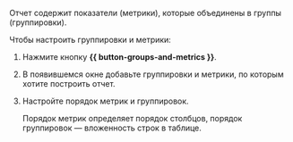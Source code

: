 Отчет содержит показатели (метрики), которые объединены в группы (группировки).

Чтобы настроить группировки и метрики:

1. Нажмите кнопку **{{ button-groups-and-metrics }}**.
2. В появившемся окне добавьте группировки и метрики, по которым хотите построить отчет.
3. Настройте порядок метрик и группировок.
    
   Порядок метрик определяет порядок столбцов, порядок группировок — вложенность строк в таблице.
